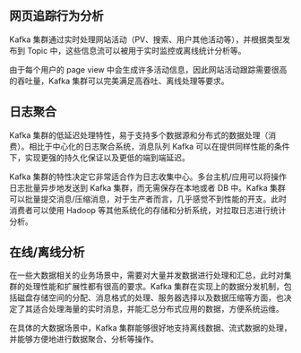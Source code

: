 ## 网页追踪行为分析
Kafka 集群通过实时处理网站活动（PV、搜索、用户其他活动等），并根据类型发布到 Topic 中，这些信息流可以被用于实时监控或离线统计分析等。

由于每个用户的 page view 中会生成许多活动信息，因此网站活动跟踪需要很高的吞吐量，Kafka 集群可以完美满足高吞吐、离线处理等要求。

## 日志聚合
Kafka 集群的低延迟处理特性，易于支持多个数据源和分布式的数据处理（消费）。相比于中心化的日志聚合系统，消息队列 Kafka 可以在提供同样性能的条件下，实现更强的持久化保证以及更低的端到端延迟。

Kafka 集群的特性决定它非常适合作为日志收集中心。多台主机/应用可以将操作日志批量异步地发送到 Kafka 集群，而无需保存在本地或者 DB 中。Kafka 集群可以批量提交消息/压缩消息，对于生产者而言，几乎感觉不到性能的开支。此时消费者可以使用 Hadoop 等其他系统化的存储和分析系统，对拉取日志进行统计分析。

## 在线/离线分析
在一些大数据相关的业务场景中，需要对大量并发数据进行处理和汇总，此时对集群的处理性能和扩展性都有很高的要求。Kafka 集群在实现上的数据分发机制，包括磁盘存储空间的分配、消息格式的处理、服务器选择以及数据压缩等方面，也决定了其适合处理海量的实时消息，并能汇总分布式应用的数据，方便系统运维。

在具体的大数据场景中，Kafka 集群能够很好地支持离线数据、流式数据的处理，并能够方便地进行数据聚合、分析等操作。
